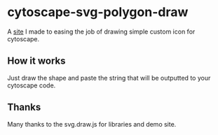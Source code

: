 # cytoscape-svg-polygon-draw
A [site](https://gubo97000.github.io/cytoscape-svg-polygon-draw/) I made to easing the job of drawing simple custom icon for cytoscape.

## How it works
Just draw the shape and paste the string that will be outputted to your cytoscape code.

## Thanks
Many thanks to the svg.draw.js for libraries and demo site.
